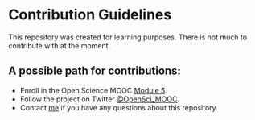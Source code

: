 # Contribution Guidelines
This repository was created for learning purposes. There is not much to contribute with at the moment.

## A possible path for contributions:
* Enroll in the Open Science MOOC [Module 5](https://opensciencemooc.eu/modules/open-research-software-and-open-source/).
* Follow the project on Twitter [@OpenSci_MOOC](https://twitter.com/OpenScienceMOOC).
* Contact [me](paloma.arraiza@tuwien.ac.at) if you have any questions about this repository.
